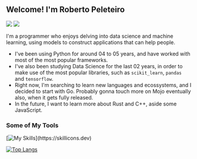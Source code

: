 ## Welcome! I'm Roberto Peleteiro
<a href = "mailto:kalimarapeleteiro@gmail.com"><img src="https://img.shields.io/badge/Gmail-D14836?style=for-the-badge&logo=gmail&logoColor=white" target="_blank"></a>
<a href="https://www.linkedin.com/in/kalimara-peleteiro/" target="_blank"><img src="https://img.shields.io/badge/-LinkedIn-%230077B5?style=for-the-badge&logo=linkedin&logoColor=white" target="_blank"></a>   

I'm a programmer who enjoys delving into data science and machine learning, using models to construct applications that can help people.

- I've been using Python for around 04 to 05 years, and have worked with most of the most popular frameworks.
- I've also been studying Data Science for the last 02 years, in order to make use of the most popular libraries, such as ``scikit_learn``, ``pandas`` and ``tensorflow``.
- Right now, I'm searching to learn new languages and ecossystems, and I decided to start with Go. Probably gonna touch more on Mojo eventually also, when it gets fully released.
- In the future, I want to learn more about Rust and C++, aside some JavaScript.
  
### Some of My Tools
[![My Skills](https://skillicons.dev/icons?i=py,flask,fastapi,django,sklearn,tensorflow,go,javascript,vue,postgres,mongodb,linux,figma,docker,postman,)](https://skillicons.dev)


[![Top Langs](https://github-readme-stats.vercel.app/api/top-langs/?username=KalimaraPeleteiro&hide=racket,cython,HTML,CSS,Fortran,SCSS,PowerShell,Less,Shell,Smarty,Plpgsql,Forth,Makefile,Procfile&langs_count=20&size_weight=0.6&count_weight=0.4)](https://github.com/anuraghazra/github-readme-stats)
